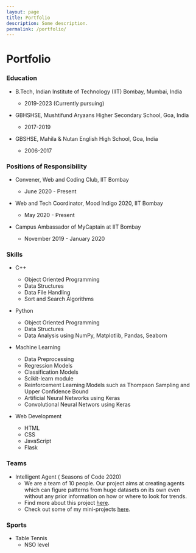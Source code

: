 ```yaml
---
layout: page
title: Portfolio
description: Some description.
permalink: /portfolio/
---
```


# Portfolio

### Education

* B.Tech, Indian Institute of Technology (IIT) Bombay, Mumbai, India
  - 2019-2023 (Currently pursuing)

* GBHSHSE, Mushtifund Aryaans Higher Secondary School, Goa, India
  - 2017-2019

* GBSHSE, Mahila & Nutan English High School, Goa, India  
  - 2006-2017

### Positions of Responsibility

* Convener, Web and Coding Club, IIT Bombay
  - June 2020 - Present

* Web and Tech Coordinator, Mood Indigo 2020, IIT Bombay
  - May 2020 - Present

* Campus Ambassador of MyCaptain at IIT Bombay
  - November 2019 - January 2020

### Skills

* C++
  - Object Oriented Programming
  - Data Structures
  - Data File Handling
  - Sort and Search Algorithms

* Python 
  - Object Oriented Programming
  - Data Structures
  - Data Analysis using NumPy, Matplotlib, Pandas, Seaborn

* Machine Learning
  - Data Preprocessing
  - Regression Models 
  - Classification Models 
  - Scikit-learn module
  - Reinforcement Learning Models such as Thompson Sampling and Upper Confidence Bound
  - Artificial Neural Networks using Keras 
  - Convolutional Neural Networs using Keras

* Web Development
  - HTML
  - CSS
  - JavaScript
  - Flask   

### Teams

* Intelligent Agent ( Seasons of Code 2020)
  - We are a team of 10 people. Our project aims at creating agents which can figure patterns from huge datasets on its own even without any prior information on how or where to look for trends. 
  - Find more about this project [here](https://www.wncc-iitb.org/soc_projects/71-sanjeev-intelligent.html). 
  - Check out some of my mini-projects [here](https://github.com/abhipaiangle/Intelligent_Agent_AbhishekPaiAngle).

### Sports

* Table Tennis
  - NSO level

  

